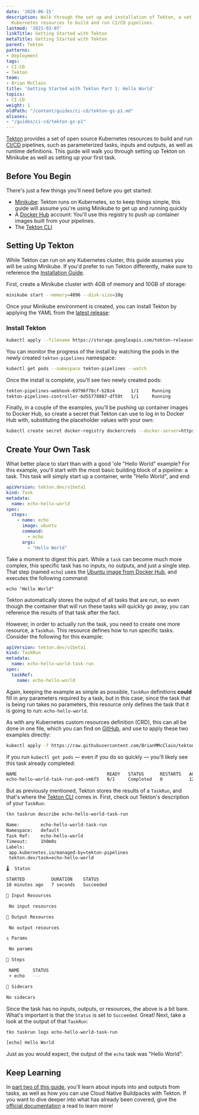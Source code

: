 ```yaml
---
date: '2020-06-15'
description: Walk through the set up and installation of Tekton, a set of open source
  Kubernetes resources to build and run CI/CD pipelines.
lastmod: '2021-03-07'
linkTitle: Getting Started with Tekton
metaTitle: Getting Started with Tekton
parent: Tekton
patterns:
- Deployment
tags:
- CI-CD
- Tekton
team:
- Brian McClain
title: 'Getting Started with Tekton Part 1: Hello World'
topics:
- CI-CD
weight: 1
oldPath: "/content/guides/ci-cd/tekton-gs-p1.md"
aliases:
- "/guides/ci-cd/tekton-gs-p1"
---
```


[Tekton](https://github.com/tektoncd/pipeline) provides a set of open source Kubernetes resources to build and run [CI/CD](/guides/ci-cd/ci-cd-what-is/) pipelines, such as parameterized tasks, inputs and outputs, as well as runtime definitions. This guide will walk you through setting up Tekton on Minikube as well as setting up your first task.

## Before You Begin

There's just a few things you'll need before you get started:

- [Minikube](https://kubernetes.io/docs/tasks/tools/install-minikube/): Tekton runs on Kubernetes, so to keep things simple, this guide will assume you're using Minikube to get up and running quickly
- A [Docker Hub](https://hub.docker.com/) account: You'll use this registry to push up container images built from your pipelines.
- The [Tekton CLI](https://github.com/tektoncd/cli)

## Setting Up Tekton

While Tekton can run on any Kubernetes cluster, this guide assumes you will be using Minikube. If you'd prefer to run Tekton differently, make sure to reference the [Installation Guide](https://github.com/tektoncd/pipeline/blob/master/docs/install.md).

First, create a Minikube cluster with 4GB of memory and 10GB of storage:

```bash
minikube start --memory=4096 --disk-size=10g
```

Once your Minikube environment is created, you can install Tekton by applying the YAML from the [latest release](https://github.com/tektoncd/pipeline/releases):

### Install Tekton
```bash
kubectl apply --filename https://storage.googleapis.com/tekton-releases/pipeline/latest/release.yaml
```

You can monitor the progress of the install by watching the pods in the newly created `tekton-pipelines` namespace:

```bash
kubectl get pods --namespace tekton-pipelines --watch
```

Once the install is complete, you'll see two newly created pods: 

```bash
tekton-pipelines-webhook-69796f78cf-b28z4      1/1     Running             0          9s
tekton-pipelines-controller-6d55778887-df59t   1/1     Running             0          13s
```

Finally, in a couple of the examples, you'll be pushing up container images to Docker Hub, so create a secret that Tekton can use to log in to Docker Hub with, substituting the placeholder values with your own:

```bash
kubectl create secret docker-registry dockercreds --docker-server=https://index.docker.io/v1/ --docker-username=<DOCKERHUB_USERNAME> --docker-password=<DOCKERHUB_PASSWORD> --docker-email <DOCKERHUB_EMAIL>
```


## Create Your Own Task

What better place to start than with a good 'ole "Hello World" example? For this example, you'll start with the most basic building block of a pipeline: a task. This task will simply start up a container, write "Hello World", and end:

```yaml
apiVersion: tekton.dev/v1beta1
kind: Task
metadata:
  name: echo-hello-world
spec:
  steps:
    - name: echo
      image: ubuntu
      command:
        - echo
      args:
        - "Hello World"
```

Take a moment to digest this part. While a `task` can become much more complex, this specific task has no inputs, no outputs, and just a single step. That step (named `echo`) uses the [Ubuntu image from Docker Hub](https://hub.docker.com/_/ubuntu), and executes the following command:

`echo "Hello World"`

Tekton automatically stores the output of all tasks that are run, so even though the container that will run these tasks will quickly go away, you can reference the results of that task after the fact.

However, in order to actually run the task, you need to create one more resource, a `TaskRun`. This resource defines how to run specific tasks. Consider the following for this example:

```yaml
apiVersion: tekton.dev/v1beta1
kind: TaskRun
metadata:
  name: echo-hello-world-task-run
spec:
  taskRef:
    name: echo-hello-world
```

Again, keeping the example as simple as possible, `TaskRun` definitions **could** fill in any parameters required by a task, but in this case, since the task that is being run takes no parameters, this resource only defines the task that it is going to run: `echo-hello-world`.

As with any Kubernetes custom resources definition (CRD), this can all be done in one file, which you can find on [GitHub](https://github.com/BrianMMcClain/tekton-examples/blob/main/hello-task.yml), and use to apply these two examples directly:

```bash
kubectl apply -f https://raw.githubusercontent.com/BrianMMcClain/tekton-examples/main/hello-task.yml
```

If you run `kubectl get pods` — even if you do so quickly — you'll likely see this task already completed:

```bash
NAME                                  READY   STATUS      RESTARTS   AGE
echo-hello-world-task-run-pod-vm6f5   0/1     Completed   0          12s
```

But as previously mentioned, Tekton stores the results of a `TaskRun`, and that's where the [Tekton CLI](https://github.com/tektoncd/cli) comes in. First, check out Tekton's description of your `TaskRun`:

```bash
tkn taskrun describe echo-hello-world-task-run
```

```bash
Name:        echo-hello-world-task-run
Namespace:   default
Task Ref:    echo-hello-world
Timeout:     1h0m0s
Labels:
 app.kubernetes.io/managed-by=tekton-pipelines
 tekton.dev/task=echo-hello-world

🌡️  Status

STARTED          DURATION    STATUS
10 minutes ago   7 seconds   Succeeded

📨 Input Resources

 No input resources

📡 Output Resources

 No output resources

⚓ Params

 No params

🦶 Steps

 NAME     STATUS
 ∙ echo   ---

🚗 Sidecars

No sidecars
```

Since the task has no inputs, outputs, or resources, the above is a bit bare. What's important is that the `Status` is set to `Succeeded`. Great! Next, take a look at the output of that `TaskRun`:

```bash
tkn taskrun logs echo-hello-world-task-run
```

```bash
[echo] Hello World
```

Just as you would expect, the output of the `echo` task was "Hello World".

## Keep Learning

In [part two of this guide](/guides/ci-cd/tekton-gs-p2/), you'll learn about inputs into and outputs from tasks, as well as how you can use Cloud Native Buildpacks with Tekton. If you want to dive deeper into what has already been covered, give the [official documentation](https://github.com/tektoncd/pipeline#-tekton-pipelines) a read to learn more!